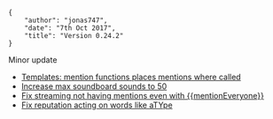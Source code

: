     {
        "author": "jonas747",
        "date": "7th Oct 2017",
        "title": "Version 0.24.2"
    }

Minor update

 - [Templates: mention functions places mentions where called](https://github.com//Nsadow311/stranger/commit/e8740fa1010e9ae771c19d7768ab9f75dfde714c)
 - [Increase max soundboard sounds to 50](https://github.com//Nsadow311/stranger/commit/525dab1b3deca018b5ab72b5b70d1896f2b3eca0)
 - [Fix streaming not having mentions even with {{mentionEveryone}}](https://github.com//Nsadow311/stranger/commit/7a9659901a6e74b416c82541ccaaeca19ee8de20)
 - [Fix reputation acting on words like aTYpe](https://github.com//Nsadow311/stranger/commit/d09a17f0403fcb37116321dc7512756f4bd9928e)